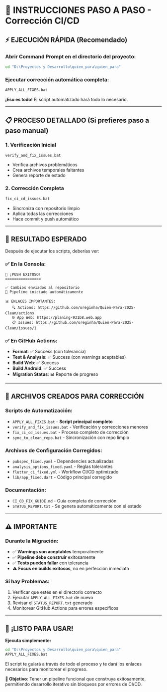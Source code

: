 # 🚀 INSTRUCCIONES PASO A PASO - Corrección CI/CD

## ⚡ EJECUCIÓN RÁPIDA (Recomendado)

### Abrir Command Prompt en el directorio del proyecto:
```cmd
cd "D:\Proyectos y Desarrollo\quien_para\quien_para"
```

### Ejecutar corrección automática completa:
```cmd
APPLY_ALL_FIXES.bat
```

**¡Eso es todo!** El script automatizado hará todo lo necesario.

---

## 📋 PROCESO DETALLADO (Si prefieres paso a paso manual)

### 1. Verificación Inicial
```cmd
verify_and_fix_issues.bat
```
- Verifica archivos problemáticos
- Crea archivos temporales faltantes
- Genera reporte de estado

### 2. Corrección Completa
```cmd
fix_ci_cd_issues.bat
```
- Sincroniza con repositorio limpio
- Aplica todas las correcciones
- Hace commit y push automático

---

## 🎯 RESULTADO ESPERADO

Después de ejecutar los scripts, deberías ver:

### ✅ En la Consola:
```
🎉 ¡PUSH EXITOSO!
================

✅ Cambios enviados al repositorio
🔗 Pipeline iniciado automáticamente

📊 ENLACES IMPORTANTES:
   🔍 Actions: https://github.com/oreginha/Quien-Para-2025-Clean/actions
   🌐 App Web: https://planing-931b8.web.app
   📋 Issues: https://github.com/oreginha/Quien-Para-2025-Clean/issues/1
```

### ✅ En GitHub Actions:
- **Format**: ✅ Success (con tolerancia)
- **Test & Analysis**: ✅ Success (con warnings aceptables)
- **Build Web**: ✅ Success
- **Build Android**: ✅ Success
- **Migration Status**: 📊 Reporte de progreso

---

## 🔧 ARCHIVOS CREADOS PARA CORRECCIÓN

### Scripts de Automatización:
- `APPLY_ALL_FIXES.bat` - **Script principal completo**
- `verify_and_fix_issues.bat` - Verificación y correcciones menores
- `fix_ci_cd_issues.bat` - Proceso completo de corrección
- `sync_to_clean_repo.bat` - Sincronización con repo limpio

### Archivos de Configuración Corregidos:
- `pubspec_fixed.yaml` - Dependencies actualizadas
- `analysis_options_fixed.yaml` - Reglas tolerantes
- `flutter_ci_fixed.yml` - Workflow CI/CD optimizado
- `lib/app_fixed.dart` - Código principal corregido

### Documentación:
- `CI_CD_FIX_GUIDE.md` - Guía completa de corrección
- `STATUS_REPORT.txt` - Se genera automáticamente con el estado

---

## ⚠️ IMPORTANTE

### Durante la Migración:
- ✅ **Warnings son aceptables** temporalmente
- ✅ **Pipeline debe construir** exitosamente
- ✅ **Tests pueden fallar** con tolerancia
- ⚠️ **Focus en builds exitosos**, no en perfección inmediata

### Si hay Problemas:
1. Verificar que estés en el directorio correcto
2. Ejecutar `APPLY_ALL_FIXES.bat` de nuevo
3. Revisar el `STATUS_REPORT.txt` generado
4. Monitorear GitHub Actions para errores específicos

---

## 🎉 ¡LISTO PARA USAR!

**Ejecuta simplemente:**
```cmd
cd "D:\Proyectos y Desarrollo\quien_para\quien_para"
APPLY_ALL_FIXES.bat
```

El script te guiará a través de todo el proceso y te dará los enlaces necesarios para monitorear el progreso.

**🎯 Objetivo**: Tener un pipeline funcional que construya exitosamente, permitiendo desarrollo iterativo sin bloqueos por errores de CI/CD.